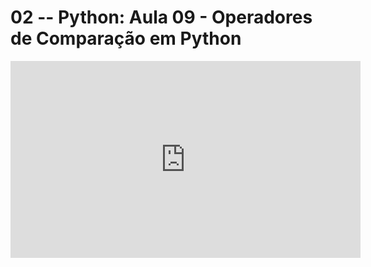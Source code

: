 # 02 -- Python: Aula 09 - Operadores de Comparação em Python

<iframe 
        width="560" 
        height="315" 
        src="https://www.youtube.com/embed/_aLiJwRXfko" 
        title="YouTube video player" 
        frameborder="0" 
        allow="accelerometer; autoplay; clipboard-write; encrypted-media; gyroscope; picture-in-picture" 
        allowfullscreen
        >
</iframe>

